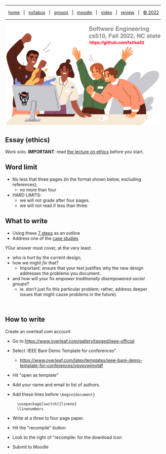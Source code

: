   <a name=top><p>&nbsp;<hr>
  <p align=center>
  &nbsp;<a href="/README.md#top">home</a> &nbsp; | &nbsp;
  <a href="/docs/syllabus.md#top">syllabus</a> &nbsp; | &nbsp;
  <a href="https://docs.google.com/spreadsheets/d/1KuW-SH46KmFW0grEX2wT01jicUSew_5sr1QdGuSrweU/edit#gid=0">groups</a> &nbsp; | &nbsp;
  <a href="https://moodle-courses2223.wolfware.ncsu.edu/course/view.php?id=1771">moodle</a> &nbsp; | &nbsp;
  <a href="https://ncsu.hosted.panopto.com/Panopto/Pages/Sessions/List.aspx#folderID=%22389b8ebf-2f29-4c15-8231-aee9000e3f05%22">video</a> &nbsp; | &nbsp;
  <a href="/docs/review.md">review</a> &nbsp; | &nbsp;
  <a href="/LICENSE.md#top">&copy; 2022</a></p>
  <hr>
  <p align=center><a href="/README.md#top"><img  width=700 src="/etc/img/banner.png"></a></p>
  






## Essay (ethics)


Work solo. **IMPORTANT**: read [the lecture on ethics](/docs/ethics.md) before you start.


## Word limit
- No less that three pages (in the format shown below, excluding references);
  - no more than four
- HARD LIMITS: 
  - we will not grade after four pages.
  - we will not read if less than three.


## What to write
- Using these <a href="/etc/img/12steps.png">7 steps</a> as an outline
- Address one of the [case studies](https://onlineethics.org/resources?combine=software&field_keywords_target_id=&field_resource_type_target_id=13236)


YOur answer must cover, at the very least:
- who is _hurt_ by the current design;
- how we might _fix_ that?
  - Important: ensure that your  text justifies why  the new design addresses the  problems you document.
- and how will your fix _empower traditionally disempowered social groups_?
  - ie. don't just fix this particular problem; rather, address   deeper issues that might cause problems in the future).


<br clear=all>


## How to write


Create an overleaf.com account


- Go to https://www.overleaf.com/gallery/tagged/ieee-official
- Select :IEEE Bare Demo Template for conferences"
  -  https://www.overleaf.com/latex/templates/ieee-bare-demo-template-for-conferences/ypypvwjmvtdf
- Hit "open as template"
- Add your name and email to list of authors.
-  Add these lines before `\begin{document}`


         \usepackage[switch]{lineno}
         \linenumbers


- Write at a three to four page paper.
- Hit the "recompile" button
- Look to the right of "recompile: for the download icon
- Submit to Moodle


